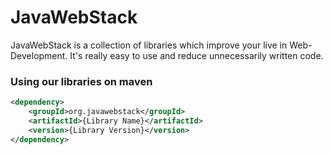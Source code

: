 # JavaWebStack
JavaWebStack is a collection of libraries which improve your live in Web-Development. It's really easy to use and reduce unnecessarily written code.

### Using our libraries on maven
```xml
<dependency>
    <groupId>org.javawebstack</groupId>
    <artifactId>{Library Name}</artifactId>
    <version>{Library Version}</version>
</dependency>
```
